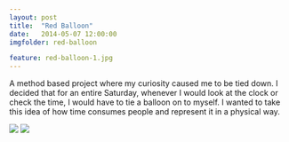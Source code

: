 ```yaml
---
layout: post
title:  "Red Balloon"
date:   2014-05-07 12:00:00
imgfolder: red-balloon

feature: red-balloon-1.jpg
---
```


A method based project where my curiosity caused me to be tied down. I decided that for an entire Saturday, whenever I would look at the clock or check the time, I would have to tie a balloon on to myself. I wanted to take this idea of how time consumes people and represent it in a physical way.

<img src="/images/{{ page.imgfolder }}/{{ page.imgfolder }}-2.jpg">
<img src="/images/{{ page.imgfolder }}/{{ page.imgfolder }}-3.jpg">
